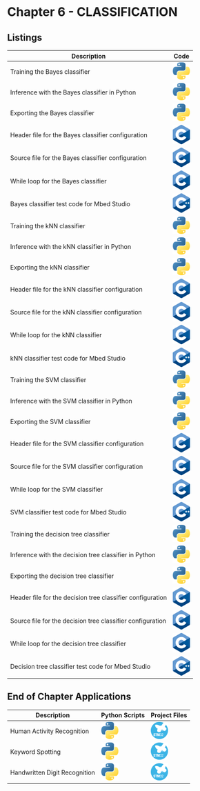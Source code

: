 # Chapter 6 - CLASSIFICATION

## Listings
<center>

| Description                                                | Code                                                              |
| ---------------------------------------------------------- | ----------------------------------------------------------------- |
| Training the Bayes classifier                              | [![Code](../Images/py.png)](PythonScripts/train_cls_bayes.py)     |
| Inference with the Bayes classifier in Python              | [![Code](../Images/py.png)](PythonScripts/inference_cls_bayes.py) |
| Exporting the Bayes classifier                             | [![Code](../Images/py.png)](PythonScripts/export_cls_bayes.py)    |
| Header file for the Bayes classifier configuration         | [![Code](../Images/C.png)]()                                      |
| Source file for the Bayes classifier configuration         | [![Code](../Images/C.png)]()                                      |
| While loop for the Bayes classifier                        | [![Code](../Images/C.png)]()                                      |
| Bayes classifier test code for Mbed Studio                 | [![Code](../Images/cpp.png)]()                                    |
| Training the kNN classifier                                | [![Code](../Images/py.png)](PythonScripts/train_cls_knn.py)       |
| Inference with the kNN classifier in Python                | [![Code](../Images/py.png)](PythonScripts/inference_cls_knn.py)   |
| Exporting the kNN classifier                               | [![Code](../Images/py.png)](PythonScripts/export_cls_knn.py)      |
| Header file for the kNN classifier configuration           | [![Code](../Images/C.png)]()                                      |
| Source file for the kNN classifier configuration           | [![Code](../Images/C.png)]()                                      |
| While loop for the kNN classifier                          | [![Code](../Images/C.png)]()                                      |
| kNN classifier test code for Mbed Studio                   | [![Code](../Images/cpp.png)]()                                    |
| Training the SVM classifier                                | [![Code](../Images/py.png)](PythonScripts/train_cls_svm.py)       |
| Inference with the SVM classifier in Python                | [![Code](../Images/py.png)](PythonScripts/inference_cls_svm.py)   |
| Exporting the SVM classifier                               | [![Code](../Images/py.png)](PythonScripts/export_cls_svm.py)      |
| Header file for the SVM classifier configuration           | [![Code](../Images/C.png)]()                                      |
| Source file for the SVM classifier configuration           | [![Code](../Images/C.png)]()                                      |
| While loop for the SVM classifier                          | [![Code](../Images/C.png)]()                                      |
| SVM classifier test code for Mbed Studio                   | [![Code](../Images/cpp.png)]()                                    |
| Training the decision tree classifier                      | [![Code](../Images/py.png)](PythonScripts/train_cls_dt.py)        |
| Inference with the decision tree classifier in Python      | [![Code](../Images/py.png)](PythonScripts/inference_cls_dt.py)    |
| Exporting the decision tree classifier                     | [![Code](../Images/py.png)](PythonScripts/export_cls_dt.py)       |
| Header file for the decision tree classifier configuration | [![Code](../Images/C.png)]()                                      |
| Source file for the decision tree classifier configuration | [![Code](../Images/C.png)]()                                      |
| While loop for the decision tree classifier                | [![Code](../Images/C.png)]()                                      |
| Decision tree classifier test code for Mbed Studio         | [![Code](../Images/cpp.png)]()                                    |

</center>

## End of Chapter Applications
<center>

| Description  | Python Scripts   | Project Files |
| ----------------------------------- | ----------------------------------------------------   | ----------------------------------------------------  |
| Human Activity Recognition          | [![Code](../Images/py.png)](Application1-HAR/main.py)  | [![Code](../Images/stm32.png)](Application1-HAR/.ioc) |
| Keyword Spotting                    | [![Code](../Images/py.png)](Application2-KWS/main.py)  | [![Code](../Images/stm32.png)](Application2-KWS/.ioc)  |
| Handwritten Digit Recognition       | [![Code](../Images/py.png)](Application3-HDR/mnist.py) | [![Code](../Images/stm32.png)](Application3-HDR/.ioc)  |

</center>